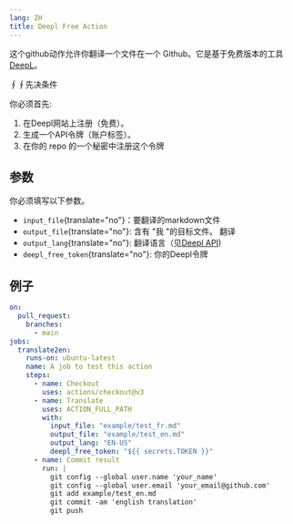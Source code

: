 ```yaml
---
lang: ZH
title: Deepl Free Action
---
```


这个github动作允许你翻译一个文件在一个 Github。它是基于免费版本的工具[DeepL](https://www.deepl.com/)。

∮∮先决条件

你必须首先:

1.  在Deepl网站上注册（免费）。
2.  生成一个API令牌（账户标签）。
3.  在你的 repo 的一个秘密中注册这个令牌

## 参数

你必须填写以下参数。

-   `input_file`{translate="no"}：要翻译的markdown文件
-   `output_file`{translate="no"}: 含有 \"我 \"的目标文件。 翻译
-   `output_lang`{translate="no"}: 翻译语言（见[Deepl API](https://www.deepl.com/fr/docs-api/translating-documents/uploading/))
-   `deepl_free_token`{translate="no"}: 你的Deepl令牌

## 例子

``` yaml
on:
  pull_request:
    branches:
      - main
jobs:
  translate2en:
    runs-on: ubuntu-latest
    name: A job to test this action
    steps:
      - name: Checkout
        uses: actions/checkout@v3
      - name: Translate
        uses: ACTION_FULL_PATH
        with:
          input_file: "example/test_fr.md"
          output_file: "example/test_en.md"
          output_lang: "EN-US"
          deepl_free_token: "${{ secrets.TOKEN }}"
      - name: Commit result
        run: |
          git config --global user.name 'your_name'
          git config --global user.email 'your_email@github.com'
          git add example/test_en.md
          git commit -am 'english translation'
          git push
```
